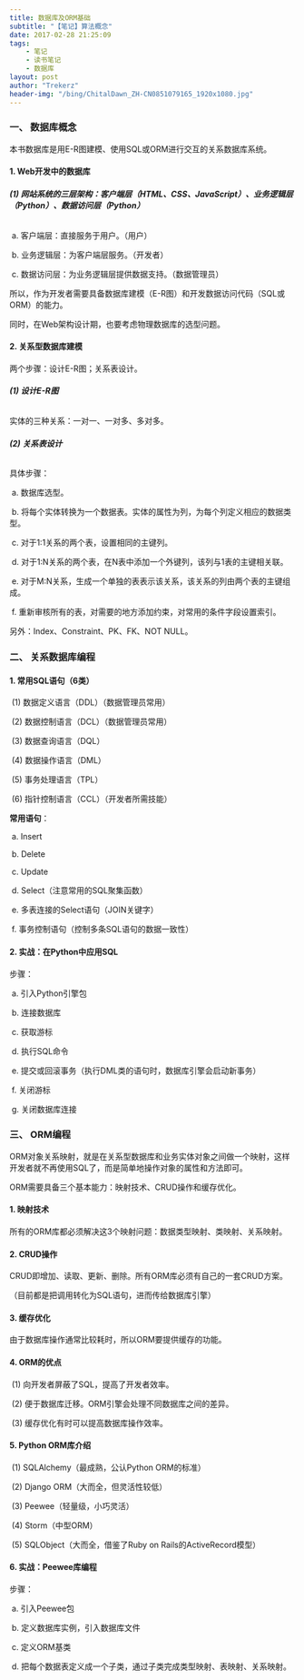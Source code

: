 ```yaml
---
title: 数据库及ORM基础
subtitle: "【笔记】算法概念"
date: 2017-02-28 21:25:09
tags: 
	- 笔记
	- 读书笔记
	- 数据库
layout: post
author: "Trekerz"
header-img: "/bing/ChitalDawn_ZH-CN0851079165_1920x1080.jpg"
---
```




### **一、 数据库概念**

本书数据库是用E-R图建模、使用SQL或ORM进行交互的关系数据库系统。 

#### **1.    Web开发中的数据库**

###### **(1)  网站系统的三层架构：客户端层（HTML、CSS、JavaScript）、业务逻辑层（Python）、数据访问层（Python）**

​	a.    客户端层：直接服务于用户。（用户）

​	b.    业务逻辑层：为客户端层服务。（开发者）

​	c.    数据访问层：为业务逻辑层提供数据支持。（数据管理员）

所以，作为开发者需要具备数据库建模（E-R图）和开发数据访问代码（SQL或ORM）的能力。

同时，在Web架构设计期，也要考虑物理数据库的选型问题。

#### **2.    关系型数据库建模**

两个步骤：设计E-R图；关系表设计。

###### **(1)  设计E-R图**

实体的三种关系：一对一、一对多、多对多。

###### **(2)  关系表设计**

具体步骤：

​	a.    数据库选型。

​	b.    将每个实体转换为一个数据表。实体的属性为列，为每个列定义相应的数据类型。

​	c.    对于1:1关系的两个表，设置相同的主键列。

​	d.    对于1:N关系的两个表，在N表中添加一个外键列，该列与1表的主键相关联。

​	e.    对于M:N关系，生成一个单独的表表示该关系，该关系的列由两个表的主键组成。

​	f.     重新审核所有的表，对需要的地方添加约束，对常用的条件字段设置索引。

另外：Index、Constraint、PK、FK、NOT NULL。

### **二、 关系数据库编程**

#### **1.    常用SQL语句（6类）**

​	(1)  数据定义语言（DDL）（数据管理员常用）

​	(2)  数据控制语言（DCL）（数据管理员常用）

​	(3)  数据查询语言（DQL）

​	(4)  数据操作语言（DML）

​	(5)  事务处理语言（TPL）

​	(6)  指针控制语言（CCL）（开发者所需技能）

**常用语句**：

​	a.    Insert

​	b.    Delete

​	c.    Update

​	d.    Select（注意常用的SQL聚集函数）

​	e.    多表连接的Select语句（JOIN关键字）

​	f.     事务控制语句（控制多条SQL语句的数据一致性）

#### **2.    实战：在Python中应用SQL**

步骤：

​	a.    引入Python引擎包

​	b.    连接数据库

​	c.    获取游标

​	d.    执行SQL命令

​	e.    提交或回滚事务（执行DML类的语句时，数据库引擎会启动新事务）

​	f.     关闭游标

​	g.    关闭数据库连接

### **三、 ORM编程**

ORM对象关系映射，就是在关系型数据库和业务实体对象之间做一个映射，这样开发者就不再使用SQL了，而是简单地操作对象的属性和方法即可。

ORM需要具备三个基本能力：映射技术、CRUD操作和缓存优化。

#### **1.    映射技术**

所有的ORM库都必须解决这3个映射问题：数据类型映射、类映射、关系映射。

#### **2.    CRUD操作**

CRUD即增加、读取、更新、删除。所有ORM库必须有自己的一套CRUD方案。

（目前都是把调用转化为SQL语句，进而传给数据库引擎）

#### **3.    缓存优化**

由于数据库操作通常比较耗时，所以ORM要提供缓存的功能。

#### **4.    ORM的优点**

​	(1)  向开发者屏蔽了SQL，提高了开发者效率。

​	(2)  便于数据库迁移。ORM引擎会处理不同数据库之间的差异。

​	(3)  缓存优化有时可以提高数据库操作效率。

#### **5.    Python ORM库介绍**

​	(1)  SQLAlchemy（最成熟，公认Python ORM的标准）

​	(2)  Django ORM（大而全，但灵活性较低）

​	(3)  Peewee（轻量级，小巧灵活）

​	(4)  Storm（中型ORM）

​	(5)  SQLObject（大而全，借鉴了Ruby on Rails的ActiveRecord模型）

#### **6.    实战：Peewee库编程**

步骤：

​	a.    引入Peewee包

​	b.    定义数据库实例，引入数据库文件

​	c.    定义ORM基类

​	d.    把每个数据表定义成一个子类，通过子类完成类型映射、表映射、关系映射。

<br/>

<br/>